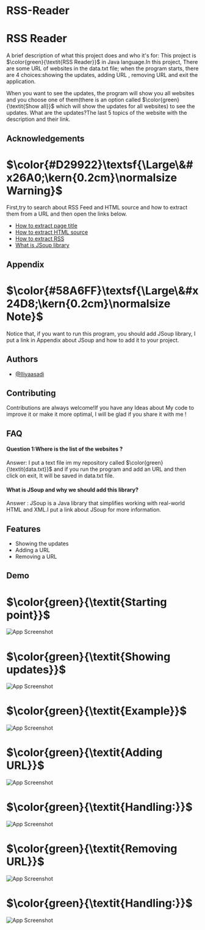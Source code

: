 # RSS-Reader


# RSS Reader

A brief description of what this project does and who it's for: This project is $\color{green}{\textit{RSS Reader}}$ in Java language.In this project, There are some URL of websites in the data.txt file; when the program starts, there are 4 choices:showing the updates, adding URL , removing URL and exit the application.

When you want to see the updates, the program will show you all websites and you choose one of them(there is an option called $\color{green}{\textit{Show all}}$ which will show the updates for all websites) to see the updates. 
What are the updates?The last 5 topics of the website with the description and their link. 


## Acknowledgements

# $\color{#D29922}\textsf{\Large\&#x26A0;\kern{0.2cm}\normalsize Warning}$  
First,try to search about RSS Feed and HTML source and how to extract them from a URL and then open the links below.
 - [How to extract page title](https://stackoverflow.com/questions/40099397/how-can-i-get-the-page-title-information-from-a-url-in-java)
 - [How to extract HTML source](https://stackoverflow.com/questions/28654816/how-to-get-html-code-from-a-website-in-java-program)
 - [How to extract RSS](https://stackoverflow.com/questions/32134736/java-read-rss-feed)
 - [What is JSoup library](https://jsoup.org)






## Appendix

# $\color{#58A6FF}\textsf{\Large\&#x24D8;\kern{0.2cm}\normalsize Note}$

Notice that, if you want to run this program, you should add JSoup library, I put a link in Appendix about JSoup and how to add it to your project.


## Authors

- [@Iliyaasadi](https://github.com/iliyaasadi)


## Contributing

Contributions are always welcome!If you have any Ideas about My code to improve it or make it more optimal, I will be glad if you share it with me !




## FAQ

#### Question 1:Where is the list of the websites ?

Answer: I put a text file im my repository called $\color{green}{\textit{data.txt}}$ and if you run the program and add an URL and then click on exit, It will be saved in data.txt file.

#### What is JSoup and why we should add this library?

Answer : JSoup is a Java library that simplifies working with real-world HTML and XML.I put a link about JSoup for more information.


## Features

- Showing the updates
- Adding a URL
- Removing a URL 


## Demo

# $\color{green}{\textit{Starting point}}$
![App Screenshot](https://github.com/iliyaasadi/Project3-Image-Viewer/assets/153519525/940def0a-e984-435d-805d-bf650e332617)


# $\color{green}{\textit{Showing updates}}$
![App Screenshot](https://github.com/iliyaasadi/Project3-Image-Viewer/assets/153519525/0fc02411-51fb-45af-87fe-bae88c0fa4fa)


# $\color{green}{\textit{Example}}$
![App Screenshot](https://github.com/iliyaasadi/Project3-Image-Viewer/assets/153519525/0bdf8825-aac9-4d7d-b74a-4ff1317c22da)


# $\color{green}{\textit{Adding URL}}$
![App Screenshot](https://github.com/iliyaasadi/Project3-Image-Viewer/assets/153519525/88b2059b-0991-4a42-80ad-19e883365244)


# $\color{green}{\textit{Handling:}}$
![App Screenshot](https://github.com/iliyaasadi/Project3-Image-Viewer/assets/153519525/0224184f-434b-43a1-a61e-547a23e1bddb)


# $\color{green}{\textit{Removing URL}}$
![App Screenshot](https://github.com/iliyaasadi/Project3-Image-Viewer/assets/153519525/a7b1856b-31cb-481f-abea-27af80e7826b)



# $\color{green}{\textit{Handling:}}$
![App Screenshot](https://github.com/iliyaasadi/Project3-Image-Viewer/assets/153519525/cda646e7-be57-486b-ac77-d4f6ae26591f)

